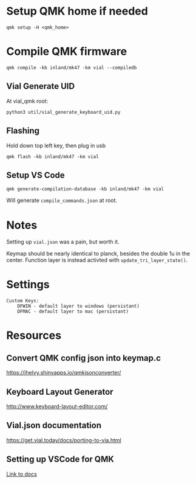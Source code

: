 # Setup QMK home if needed

`qmk setup -H <qmk_home>`

# Compile QMK firmware

`qmk compile -kb inland/mk47 -km vial --compiledb`

## Vial Generate UID

At vial_qmk root:

`python3 util/vial_generate_keyboard_uid.py`

## Flashing

Hold down top left key, then plug in usb

`qmk flash -kb inland/mk47 -km vial`

## Setup VS Code

`qmk generate-compilation-database -kb inland/mk47 -km vial`

Will generate `compile_commands.json` at root.

# Notes

Setting up `vial.json` was a pain, but worth it.

Keymap should be nearly identical to planck, besides the double 1u in the center.
Function layer is instead activted with `update_tri_layer_state()`.

# Settings

```
Custom Keys:
    DFWIN - default layer to windows (persistant)
    DFMAC - default layer to mac (persistant)
```

# Resources

## Convert QMK config json into keymap.c

https://jhelvy.shinyapps.io/qmkjsonconverter/

## Keyboard Layout Generator

http://www.keyboard-layout-editor.com/

## Vial.json documentation

https://get.vial.today/docs/porting-to-via.html

## Setting up VSCode for QMK

[Link to docs](../../../../../docs/other_vscode.md)
